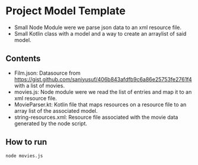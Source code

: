 # Project Model Template

* Small Node Module were we parse json data to an xml resource file.
* Small Kotlin class with a model and a way to create an arraylist of said model.

## Contents
* Film.json: Datasource from https://gist.github.com/saniyusuf/406b843afdfb9c6a86e25753fe2761f4 with a list of movies.
* movies.js: Node module were we read the list of entries and map it to an xml resource file.
* MovieParser.kt: Kotlin file that maps resources on a resource file to an array list of the associated model.
* string-resources.xml: Resource file associated with the movie data generated by the node script.

## How to run
```node movies.js```
